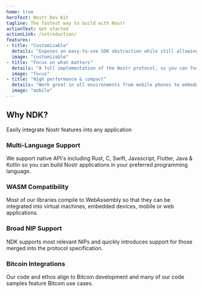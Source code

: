 ```yaml
---
home: true
heroText: Nostr Dev Kit
tagline: The fastest way to build with Nostr
actionText: Get started
actionLink: /introduction/
features:
- title: "Customizable"
  details: "Exposes an easy-to-use SDK abstraction while still allowing access to the low-level types for precision control."
  image: "customizable"
- title: "Focus on what matters"
  details: "A full implementation of the Nostr protocol, so you can focus on crafting custom-tailored user experiences."
  image: "focus"
- title: "High performance & compact"
  details: "Work great in all environments from mobile phones to embedded devices, IoT devices, and kubernetes."
  image: "mobile"
---
```


<head>
  <title>Nostr Dev Kit</title>
  <meta charSet="utf-8" />
  <meta property="og:title" content="Nostr Dev Kit" />
  <meta property="og:image" content="https://ndkit.com/card.png" />
  <meta property="og:description" content="Nostr Dev Kit is the fastest way to build with the Nostr protocol" />
  <meta property="og:url" content="https://ndkit.com" />
  <meta name="twitter:title" content="Nostr Dev Kit" />
  <meta name="twitter:creator" content="@MaxGravitt">
  <meta name="twitter:card" content="summary_large_image" />
  <meta name="twitter:image" content="https://ndkit.com/card.png" />
  <meta name="twitter:description" content="Nostr Dev Kit is the fastest way to build with the Nostr protocol" />
</head>

<div class="intro">
<h2>Why NDK?</h2>
<p>Easily integrate Nostr features into any application</p>
</div>

<div class="features">
<div class="feature">
<h3>Multi-Language Support</h3>
We support native API's including Rust, C, Swift, Javascript, Flutter, Java & Kotlin so you can build Nostr applications in your preferred programming language. 
</div>

<div class="feature">
<h3>WASM Compatibility</h3>
Most of our libraries compile to WebAssembly so that they can be integrated into virtual machines, embedded devices, mobile or web applications.
</div>

<div class="feature">
<h3>Broad NIP Support</h3>

NDK supports most relevant NIPs and quickly introduces support for those merged into the protocol specification.

</div>

<div class="feature">
<h3>Bitcoin Integrations</h3>

Our code and ethos align to Bitcoin development and many of our code samples feature Bitcoin use cases.

</div>
</div>

